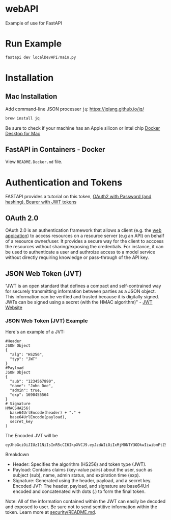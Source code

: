 # webAPI
Example of use for FastAPI 

# Run Example
```python
fastapi dev localDevAPI/main.py
```
# Installation
## Mac Installation

Add command-line JSON processer `jq`: https://jqlang.github.io/jq/
```bash
brew install jq
```
Be sure to check if your machine has an Apple silicon or Intel chip
[Docker Desktop for Mac](https://docs.docker.com/desktop/install/mac-install/)

## FastAPI in Containers - Docker
View `README.Docker.md` file.

# Authentication and Tokens
FASTAPI provides a tutorial on this token, [OAuth2 with Password (and hashing), Bearer with JWT tokens](https://fastapi.tiangolo.com/tutorial/security/oauth2-jwt/)
## OAuth 2.0
OAuth 2.0 is an authentication framework that allows a client (e.g. the [web appication](localDevAPI/main.py)) to access resources on a resource server (e.g an API) on behalf of a resource owner/user. It provides a secure way for the client to acccess the resources without sharing/exposing the credentials. For instance, it can be used to authenticate a user and authroize access to a model service without directly requiring knowledge or pass-through of the API key.

## JSON Web Token (JVT)
"JWT is an open standard that defines a compact and self-contrained way for securely transmitting information between parties as a JSON object. This information can be verified and trusted because it is digitally signed. JWTs can be signed using a secret (with the HMAC algorithm)" 
\- [JWT Website](https://jwt.io/introduction)

### JSON Web Token (JVT) Example
Here's an example of a JVT:
```
#Header
JSON Object
{
  "alg": "HS256",
  "typ": "JWT"
}
#Payload
JSON Object
{
  "sub": "1234567890",
  "name": "John Doe",
  "admin": true,
  "exp": 1690455564
}
# Signature
HMACSHA256(
  base64UrlEncode(header) + "." +
  base64UrlEncode(payload),
  secret_key
)
```
The Encoded JVT will be

```
eyJhbGciOiJIUzI1NiIsInR5cCI6IkpXVCJ9.eyJzdWIiOiIxMjM0NTY3ODkwIiwibmFtZSI6IkpvaG4gRG9lIiwidXNlcl9pZCI6IjEyMzQ1Njc4OTAiLCJleHAiOjE2OTA0NTU1NjR9.WxL5E3xPzF8p6F0jLZ7XQ
```
Breakdown
- Header: Specifies the algorithm (HS256) and token type (JWT).
- Payload: Contains claims (key-value pairs) about the user, such as subject (sub), name, admin status, and expiration time (exp).
- Signature: Generated using the header, payload, and a secret key.
Encoded JVT: The header, payload, and signature are base64Url encoded and concatenated with dots (.) to form the final token.

Note: All of the information contained within the JWT can easily be decoded and exposed to user. Be sure not to send sentitive information within the token. Learn more at [security/README.md](/security/README.md).